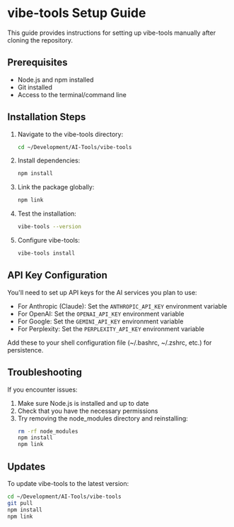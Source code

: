 # vibe-tools Setup Guide

This guide provides instructions for setting up vibe-tools manually after cloning the repository.

## Prerequisites

- Node.js and npm installed
- Git installed
- Access to the terminal/command line

## Installation Steps

1. Navigate to the vibe-tools directory:
   ```bash
   cd ~/Development/AI-Tools/vibe-tools
   ```

2. Install dependencies:
   ```bash
   npm install
   ```

3. Link the package globally:
   ```bash
   npm link
   ```

4. Test the installation:
   ```bash
   vibe-tools --version
   ```

5. Configure vibe-tools:
   ```bash
   vibe-tools install
   ```

## API Key Configuration

You'll need to set up API keys for the AI services you plan to use:

- For Anthropic (Claude): Set the `ANTHROPIC_API_KEY` environment variable
- For OpenAI: Set the `OPENAI_API_KEY` environment variable
- For Google: Set the `GEMINI_API_KEY` environment variable
- For Perplexity: Set the `PERPLEXITY_API_KEY` environment variable

Add these to your shell configuration file (~/.bashrc, ~/.zshrc, etc.) for persistence.

## Troubleshooting

If you encounter issues:

1. Make sure Node.js is installed and up to date
2. Check that you have the necessary permissions
3. Try removing the node_modules directory and reinstalling:
   ```bash
   rm -rf node_modules
   npm install
   npm link
   ```

## Updates

To update vibe-tools to the latest version:

```bash
cd ~/Development/AI-Tools/vibe-tools
git pull
npm install
npm link
```

